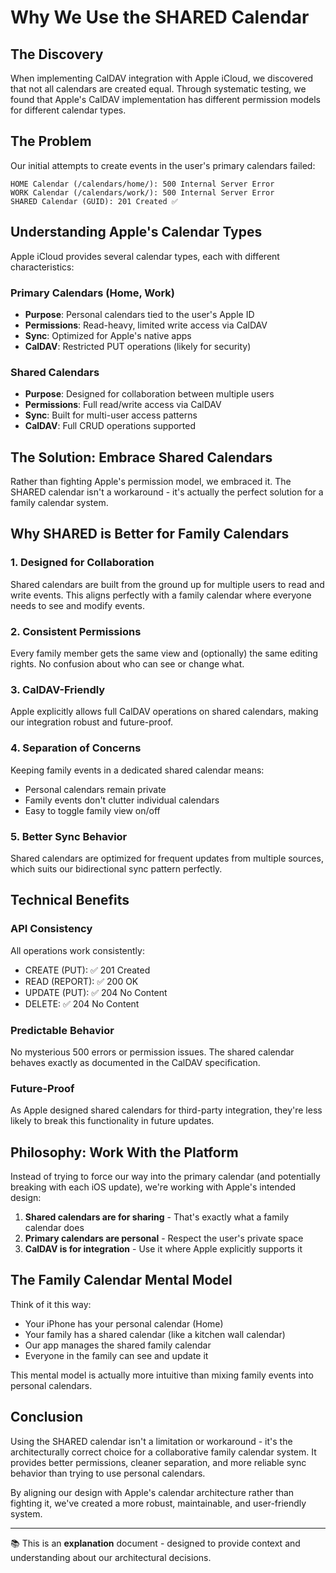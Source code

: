 # Why We Use the SHARED Calendar

## The Discovery

When implementing CalDAV integration with Apple iCloud, we discovered that not all calendars are created equal. Through systematic testing, we found that Apple's CalDAV implementation has different permission models for different calendar types.

## The Problem

Our initial attempts to create events in the user's primary calendars failed:

```
HOME Calendar (/calendars/home/): 500 Internal Server Error
WORK Calendar (/calendars/work/): 500 Internal Server Error  
SHARED Calendar (GUID): 201 Created ✅
```

## Understanding Apple's Calendar Types

Apple iCloud provides several calendar types, each with different characteristics:

### Primary Calendars (Home, Work)
- **Purpose**: Personal calendars tied to the user's Apple ID
- **Permissions**: Read-heavy, limited write access via CalDAV
- **Sync**: Optimized for Apple's native apps
- **CalDAV**: Restricted PUT operations (likely for security)

### Shared Calendars
- **Purpose**: Designed for collaboration between multiple users
- **Permissions**: Full read/write access via CalDAV
- **Sync**: Built for multi-user access patterns
- **CalDAV**: Full CRUD operations supported

## The Solution: Embrace Shared Calendars

Rather than fighting Apple's permission model, we embraced it. The SHARED calendar isn't a workaround - it's actually the perfect solution for a family calendar system.

## Why SHARED is Better for Family Calendars

### 1. Designed for Collaboration
Shared calendars are built from the ground up for multiple users to read and write events. This aligns perfectly with a family calendar where everyone needs to see and modify events.

### 2. Consistent Permissions
Every family member gets the same view and (optionally) the same editing rights. No confusion about who can see or change what.

### 3. CalDAV-Friendly
Apple explicitly allows full CalDAV operations on shared calendars, making our integration robust and future-proof.

### 4. Separation of Concerns
Keeping family events in a dedicated shared calendar means:
- Personal calendars remain private
- Family events don't clutter individual calendars
- Easy to toggle family view on/off

### 5. Better Sync Behavior
Shared calendars are optimized for frequent updates from multiple sources, which suits our bidirectional sync pattern perfectly.

## Technical Benefits

### API Consistency
All operations work consistently:
- CREATE (PUT): ✅ 201 Created
- READ (REPORT): ✅ 200 OK
- UPDATE (PUT): ✅ 204 No Content
- DELETE: ✅ 204 No Content

### Predictable Behavior
No mysterious 500 errors or permission issues. The shared calendar behaves exactly as documented in the CalDAV specification.

### Future-Proof
As Apple designed shared calendars for third-party integration, they're less likely to break this functionality in future updates.

## Philosophy: Work With the Platform

Instead of trying to force our way into the primary calendar (and potentially breaking with each iOS update), we're working with Apple's intended design:

1. **Shared calendars are for sharing** - That's exactly what a family calendar does
2. **Primary calendars are personal** - Respect the user's private space
3. **CalDAV is for integration** - Use it where Apple explicitly supports it

## The Family Calendar Mental Model

Think of it this way:
- Your iPhone has your personal calendar (Home)
- Your family has a shared calendar (like a kitchen wall calendar)
- Our app manages the shared family calendar
- Everyone in the family can see and update it

This mental model is actually more intuitive than mixing family events into personal calendars.

## Conclusion

Using the SHARED calendar isn't a limitation or workaround - it's the architecturally correct choice for a collaborative family calendar system. It provides better permissions, cleaner separation, and more reliable sync behavior than trying to use personal calendars.

By aligning our design with Apple's calendar architecture rather than fighting it, we've created a more robust, maintainable, and user-friendly system.

---

📚 This is an **explanation** document - designed to provide context and understanding about our architectural decisions.